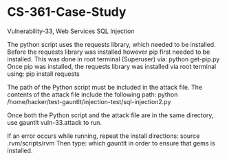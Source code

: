 # CS-361-Case-Study
Vulnerability-33, Web Services SQL Injection

The python script uses the requests library, which needed to be installed. Before the requests library was installed however
pip first needed to be installed. This was done in root terminal (Superuser) via: python get-pip.py
Once pip was installed, the requests library was installed via root terminal using: pip install requests

The path of the Python script must be included in the attack file. The contents of the attack file include the following path:
python /home/hacker/test-gauntlt/injection-test/sql-injection2.py

Once both the Python script and the attack file are in the same directory, use gauntlt vuln-33.attack to run.

If an error occurs while running, repeat the install directions: source .rvm/scripts/rvm
Then type: which gauntlt in order to ensure that gems is installed.
